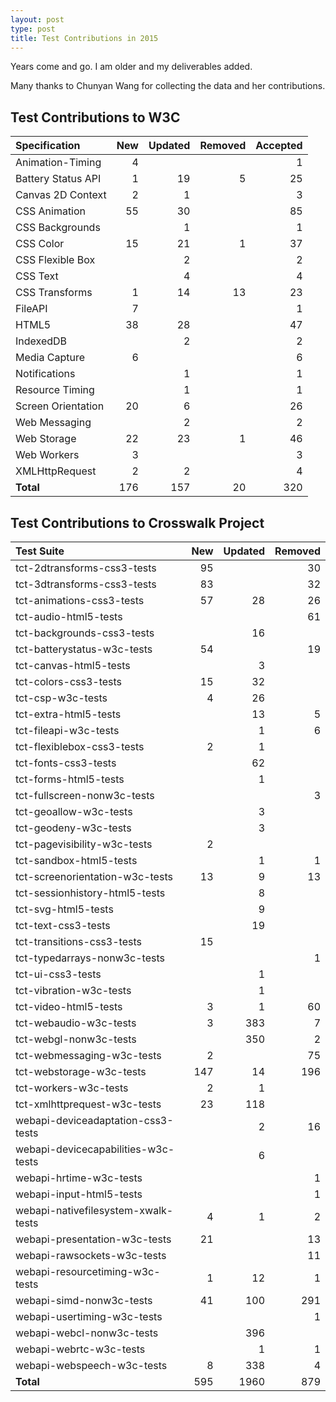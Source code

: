 ```yaml
---
layout: post
type: post
title: Test Contributions in 2015
---
```


Years come and go. I am older and my deliverables added.

Many thanks to Chunyan Wang for collecting the data and her contributions.

## Test Contributions to W3C

| Specification | New | Updated | Removed | Accepted |
| :------------ | --: | ------: | ------: | -------: |
| Animation-Timing | 4 |  |  | 1 |
| Battery Status API | 1 | 19 | 5 | 25 |
| Canvas 2D Context | 2 | 1 |  | 3 |
| CSS Animation | 55 | 30 |  | 85 |
| CSS Backgrounds |  | 1 |  | 1 |
| CSS Color | 15 | 21 | 1 | 37 |
| CSS Flexible Box |  | 2 |  | 2 |
| CSS Text |  | 4 |  | 4 |
| CSS Transforms | 1 | 14 | 13 | 23 |
| FileAPI | 7 |  |  | 1 |
| HTML5 | 38 | 28 |  | 47 |
| IndexedDB |  | 2 |  | 2 |
| Media Capture | 6 |  |  | 6 |
| Notifications |  | 1 |  | 1 |
| Resource Timing |  | 1 |  | 1 |
| Screen Orientation | 20 | 6 |  | 26 |
| Web Messaging |  | 2 |  | 2 |
| Web Storage | 22 | 23 | 1 | 46 |
| Web Workers | 3 |  |  | 3 |
| XMLHttpRequest | 2 | 2 |  | 4 |
| **Total** | 176 | 157 | 20 | 320 |

## Test Contributions to Crosswalk Project

| Test Suite | New | Updated | Removed
| :--------- | --: | ------: | ------: |
| tct-2dtransforms-css3-tests | 95 |  | 30 |
| tct-3dtransforms-css3-tests | 83 |  | 32 |
| tct-animations-css3-tests | 57 | 28 | 26 |
| tct-audio-html5-tests |  |  | 61 |
| tct-backgrounds-css3-tests |  | 16 |  |
| tct-batterystatus-w3c-tests | 54 |  | 19 |
| tct-canvas-html5-tests |  | 3 |  |
| tct-colors-css3-tests | 15 | 32 |  |
| tct-csp-w3c-tests | 4 | 26 |  |
| tct-extra-html5-tests |  | 13 | 5 |
| tct-fileapi-w3c-tests |  | 1 | 6 |
| tct-flexiblebox-css3-tests | 2 | 1 |  |
| tct-fonts-css3-tests |  | 62 |  |
| tct-forms-html5-tests |  | 1 |  |
| tct-fullscreen-nonw3c-tests |  |  | 3 |
| tct-geoallow-w3c-tests |  | 3 |  |
| tct-geodeny-w3c-tests |  | 3 |  |
| tct-pagevisibility-w3c-tests | 2 |  |  |
| tct-sandbox-html5-tests |  | 1 | 1 |
| tct-screenorientation-w3c-tests | 13 | 9 | 13 |
| tct-sessionhistory-html5-tests |  | 8 |  |
| tct-svg-html5-tests |  | 9 |  |
| tct-text-css3-tests |  | 19 |  |
| tct-transitions-css3-tests | 15 |  |  |
| tct-typedarrays-nonw3c-tests |  |  | 1 |
| tct-ui-css3-tests |  | 1 |  |
| tct-vibration-w3c-tests |  | 1 |  |
| tct-video-html5-tests | 3 | 1 | 60 |
| tct-webaudio-w3c-tests | 3 | 383 | 7 |
| tct-webgl-nonw3c-tests |  | 350 | 2 |
| tct-webmessaging-w3c-tests | 2 |  | 75 |
| tct-webstorage-w3c-tests | 147 | 14 | 196 |
| tct-workers-w3c-tests | 2 | 1 |  |
| tct-xmlhttprequest-w3c-tests | 23 | 118 |  |
| webapi-deviceadaptation-css3-tests |  | 2 | 16 |
| webapi-devicecapabilities-w3c-tests |  | 6 |  |
| webapi-hrtime-w3c-tests |  |  | 1 |
| webapi-input-html5-tests |  |  | 1 |
| webapi-nativefilesystem-xwalk-tests | 4 | 1 | 2 |
| webapi-presentation-w3c-tests | 21 |  | 13 |
| webapi-rawsockets-w3c-tests |  |  | 11 |
| webapi-resourcetiming-w3c-tests | 1 | 12 | 1 |
| webapi-simd-nonw3c-tests | 41 | 100 | 291 |
| webapi-usertiming-w3c-tests |  |  | 1 |
| webapi-webcl-nonw3c-tests |  | 396 |  |
| webapi-webrtc-w3c-tests |  | 1 | 1 |
| webapi-webspeech-w3c-tests | 8 | 338 | 4 |
| **Total** | 595 | 1960 | 879 |
